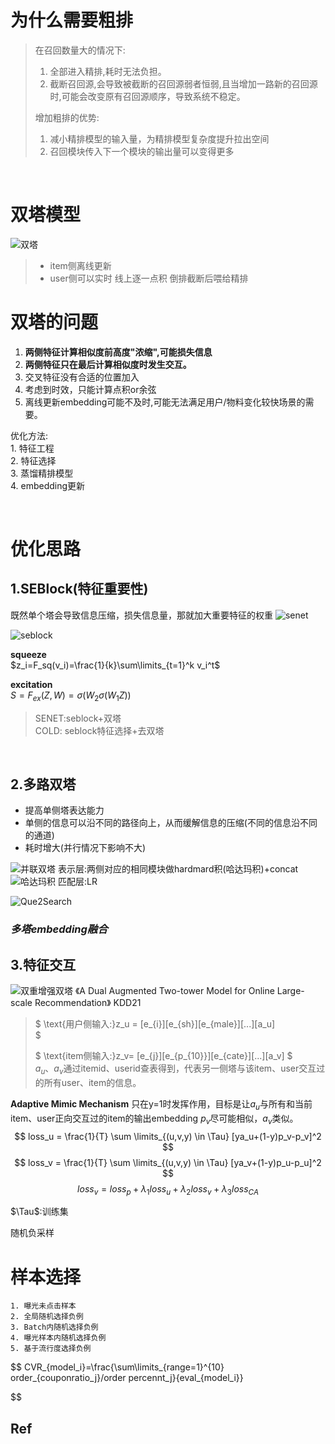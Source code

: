 # 为什么需要粗排
> 在召回数量大的情况下:  
> 1. 全部进入精排,耗时无法负担。
> 2. 截断召回源,会导致被截断的召回源弱者恒弱,且当增加一路新的召回源时,可能会改变原有召回源顺序，导致系统不稳定。   
>
> 增加粗排的优势:  
> 1. 减小精排模型的输入量，为精排模型复杂度提升拉出空间
> 2. 召回模块传入下一个模块的输出量可以变得更多

<br>

# 双塔模型
![双塔](../pics/双塔.png)
> - item侧离线更新
> - user侧可以实时
> 线上逐一点积
> 倒排截断后喂给精排

# 双塔的问题
1. **两侧特征计算相似度前高度"浓缩",可能损失信息**
2. **两侧特征只在最后计算相似度时发生交互。**
3. 交叉特征没有合适的位置加入
4. 考虑到时效，只能计算点积or余弦
5. 离线更新embedding可能不及时,可能无法满足用户/物料变化较快场景的需要。

优化方法:  
    1. 特征工程  
    2. 特征选择  
    3. 蒸馏精排模型  
    4. embedding更新  

<br>

# 优化思路

## 1.SEBlock(特征重要性)  
既然单个塔会导致信息压缩，损失信息量，那就加大重要特征的权重
![senet](../pics/senet.png)

![seblock](../pics/seblock.png)

**squeeze**  
$z_i=F_sq(v_i)=\frac{1}{k}\sum\limits_{t=1}^k v_i^t$  

**excitation**  
$S=F_{ex}(Z,W)=\sigma(W_2\sigma(W_1Z))$

> SENET:seblock+双塔   
> COLD: seblock特征选择+去双塔
<br>

## 2.多路双塔 
- 提高单侧塔表达能力
- 单侧的信息可以沿不同的路径向上，从而缓解信息的压缩(不同的信息沿不同的通道)
- 耗时增大(并行情况下影响不大)



![并联双塔](../pics/并联双塔.png)
表示层:两侧对应的相同模块做hardmard积(哈达玛积)+concat
![哈达玛积](../pics/哈达玛积.png)
匹配层:LR

![Que2Search](../pics/Que2Search.png)

### ***多塔embedding融合***


## 3.特征交互  
![双重增强双塔](../pics/双重增强双塔.png)
《A Dual Augmented Two-tower Model for Online Large-scale Recommendation》   KDD21   

>$
\text{用户侧输入:}z_u = [e_{i}][e_{sh}][e_{male}][...][a_u]   
$
>
>$
\text{item侧输入:}z_v= [e_{j}][e_{p_{10}}][e_{cate}][...][a_v]
$  
$a_u$、$a_v$通过itemid、userid查表得到，代表另一侧塔与该item、user交互过的所有user、item的信息。  

**Adaptive Mimic Mechanism**
只在y=1时发挥作用，目标是让$a_u$与所有和当前item、user正向交互过的item的输出embedding $p_v$尽可能相似，$a_v$类似。
$$
loss_u = \frac{1}{T} \sum \limits_{(u,v,y) \in \Tau} [ya_u+(1-y)p_v-p_v]^2
$$
$$
loss_v = \frac{1}{T} \sum \limits_{(u,v,y) \in \Tau} [ya_v+(1-y)p_u-p_u]^2
$$
$$
loss_v = loss_p + \lambda_1 loss_u + \lambda_2loss_v+\lambda_3 loss_{CA}
$$

$\Tau$:训练集

随机负采样
<br>

# 样本选择

    1. 曝光未点击样本  
    2. 全局随机选择负例  
    3. Batch内随机选择负例  
    4. 曝光样本内随机选择负例  
    5. 基于流行度选择负例  


$$
CVR_{model_i}=\frac{\sum\limits_{range=1}^{10} order_{couponratio_j}/order percennt_j}{eval_{model_i}}

$$

## Ref
